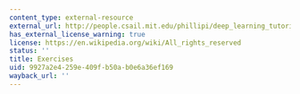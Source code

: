 ```yaml
---
content_type: external-resource
external_url: http://people.csail.mit.edu/phillipi/deep_learning_tutorial/doc/instructions.html
has_external_license_warning: true
license: https://en.wikipedia.org/wiki/All_rights_reserved
status: ''
title: Exercises
uid: 9927a2e4-259e-409f-b50a-b0e6a36ef169
wayback_url: ''
---
```

